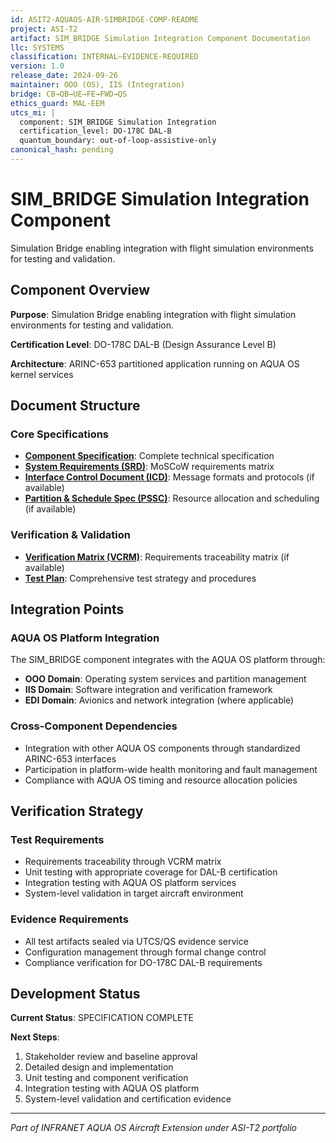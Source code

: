 ```yaml
---
id: ASIT2-AQUAOS-AIR-SIMBRIDGE-COMP-README
project: ASI-T2
artifact: SIM_BRIDGE Simulation Integration Component Documentation
llc: SYSTEMS
classification: INTERNAL–EVIDENCE-REQUIRED
version: 1.0
release_date: 2024-09-26
maintainer: OOO (OS), IIS (Integration)
bridge: CB→QB→UE→FE→FWD→QS
ethics_guard: MAL-EEM
utcs_mi: |
  component: SIM_BRIDGE Simulation Integration
  certification_level: DO-178C DAL-B
  quantum_boundary: out-of-loop-assistive-only
canonical_hash: pending
---
```


# SIM_BRIDGE Simulation Integration Component

Simulation Bridge enabling integration with flight simulation environments for testing and validation.

## Component Overview

**Purpose**: Simulation Bridge enabling integration with flight simulation environments for testing and validation.

**Certification Level**: DO-178C DAL-B (Design Assurance Level B)

**Architecture**: ARINC-653 partitioned application running on AQUA OS kernel services

## Document Structure

### Core Specifications
- **[Component Specification](./SIM_BRIDGE_Component_Spec.md)**: Complete technical specification
- **[System Requirements (SRD)](./SIM_BRIDGE_SRD.md)**: MoSCoW requirements matrix
- **[Interface Control Document (ICD)](./SIM_BRIDGE_ICD.yaml)**: Message formats and protocols (if available)
- **[Partition & Schedule Spec (PSSC)](./SIM_BRIDGE_PSSC.json)**: Resource allocation and scheduling (if available)

### Verification & Validation
- **[Verification Matrix (VCRM)](./SIM_BRIDGE_VCRM.csv)**: Requirements traceability matrix (if available)
- **[Test Plan](./SIM_BRIDGE_Test_Plan.md)**: Comprehensive test strategy and procedures

## Integration Points

### AQUA OS Platform Integration
The SIM_BRIDGE component integrates with the AQUA OS platform through:
- **OOO Domain**: Operating system services and partition management
- **IIS Domain**: Software integration and verification framework
- **EDI Domain**: Avionics and network integration (where applicable)

### Cross-Component Dependencies
- Integration with other AQUA OS components through standardized ARINC-653 interfaces
- Participation in platform-wide health monitoring and fault management
- Compliance with AQUA OS timing and resource allocation policies

## Verification Strategy

### Test Requirements
- Requirements traceability through VCRM matrix
- Unit testing with appropriate coverage for DAL-B certification
- Integration testing with AQUA OS platform services
- System-level validation in target aircraft environment

### Evidence Requirements
- All test artifacts sealed via UTCS/QS evidence service
- Configuration management through formal change control
- Compliance verification for DO-178C DAL-B requirements

## Development Status

**Current Status**: SPECIFICATION COMPLETE

**Next Steps**:
1. Stakeholder review and baseline approval
2. Detailed design and implementation  
3. Unit testing and component verification
4. Integration testing with AQUA OS platform
5. System-level validation and certification evidence

---

*Part of INFRANET AQUA OS Aircraft Extension under ASI-T2 portfolio*
